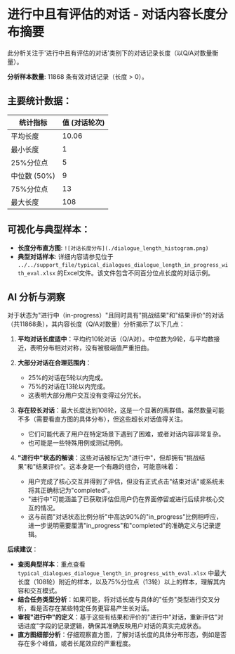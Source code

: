 # 进行中且有评估的对话 - 对话内容长度分布摘要

此分析关注于'进行中且有评估的对话'类别下的对话记录长度（以Q/A对数量衡量）。

**分析样本数量**: 11868 条有效对话记录（长度 > 0）。

## 主要统计数据：
| 统计指标        | 值 (对话轮次) |
|-----------------|---------------|
| 平均长度        | 10.06       |
| 最小长度        | 1       |
| 25%分位点       | 5       |
| 中位数 (50%)    | 9    |
| 75%分位点       | 13       |
| 最大长度        | 108       |

## 可视化与典型样本：
- **长度分布直方图**: `![对话长度分布](./dialogue_length_histogram.png)`
- **典型对话样本**: 详细内容请参见位于 `../../support_file/typical_dialogues_dialogue_length_in_progress_with_eval.xlsx` 的Excel文件。该文件包含不同百分位点长度的对话示例。

## AI 分析与洞察

对于状态为"进行中（in-progress）"且同时具有"挑战结果"和"结果评价"的对话（共11868条），其内容长度（Q/A对数量）分析揭示了以下几点：

1.  **平均对话长度适中**：平均约10轮对话（Q/A对）。中位数为9轮，与平均数接近，表明分布相对对称，没有被极端值严重扭曲。

2.  **大部分对话在合理范围内**：
    *   25%的对话在5轮以内完成。
    *   75%的对话在13轮以内完成。
    *   这表明大部分用户交互没有变得过分冗长。

3.  **存在较长对话**：最大长度达到108轮，这是一个显著的离群值。虽然数量可能不多（需要看直方图的具体分布），但这些超长对话值得关注。
    *   它们可能代表了用户在特定场景下遇到了困难，或者对话内容非常复杂。
    *   也可能是一些特殊用例或测试用例。

4.  **"进行中"状态的解读**：这些对话被标记为"进行中"，但却拥有"挑战结果"和"结果评价"。这本身是一个有趣的组合，可能意味着：
    *   用户完成了核心交互并得到了评估，但没有正式点击"结束对话"或系统未将其正确标记为"completed"。
    *   "进行中"可能涵盖了已获取评估但用户仍在界面停留或进行后续非核心交互的情况。
    *   这与前面"对话状态比例分析"中高达90%的"in_progress"比例相呼应，进一步说明需要厘清"in_progress"和"completed"的准确定义与记录逻辑。

**后续建议**：
*   **查阅典型样本**：重点查看 `typical_dialogues_dialogue_length_in_progress_with_eval.xlsx` 中最大长度（108轮）附近的样本，以及75%分位点（13轮）以上的样本，理解其内容和交互模式。
*   **结合任务类型分析**：如果可能，将对话长度与具体的"任务"类型进行交叉分析，看是否存在某些特定任务更容易产生长对话。
*   **审视"进行中"的定义**：基于这些有结果和评价的"进行中"对话，重新评估"对话进度"字段的记录逻辑，确保其准确反映用户对话的真实完成状态。
*   **直方图细部分析**：仔细观察直方图，了解对话长度的具体分布形态，例如是否存在多个峰值，或者长尾效应的严重程度。
